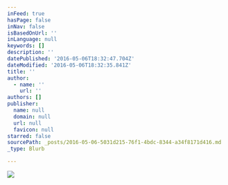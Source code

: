 ```yaml
---
inFeed: true
hasPage: false
inNav: false
isBasedOnUrl: ''
inLanguage: null
keywords: []
description: ''
datePublished: '2016-05-06T18:32:47.704Z'
dateModified: '2016-05-06T18:32:35.841Z'
title: ''
author:
  - name: ''
    url: ''
authors: []
publisher:
  name: null
  domain: null
  url: null
  favicon: null
starred: false
sourcePath: _posts/2016-05-06-5031d215-76f1-4bdc-8344-a34f8171d416.md
_type: Blurb

---
```

![](https://the-grid-user-content.s3-us-west-2.amazonaws.com/e99a202e-6b63-437d-8481-1b351b550fca.png)